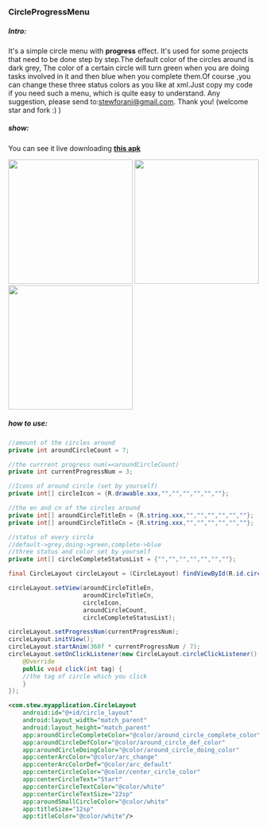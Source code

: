### CircleProgressMenu

##### Intro:

It's  a simple circle menu with **progress** effect.  It's used for some projects that need to be done step by step.The default color of the circles around is dark grey, The color of a certain circle will turn green when you are doing tasks involved in it and then blue when you complete them.Of course ,you can change these three status colors as you like at xml.Just copy my code if you need such a menu, which is quite easy to understand. Any suggestion, please send to:stewforani@gmail.com. Thank you!  (welcome star and fork  :)  )

##### show:

You can see it live downloading [**this apk**](https://github.com/stewForAni/CircleMenuLayout/raw/master/demo.apk)

<img src="https://github.com/stewForAni/CircleMenuLayout/blob/master/images/WechatIMG6.png" width="250"> 
<img src="https://github.com/stewForAni/CircleMenuLayout/blob/master/images/WechatIMG7.png" width="250">
<img src="https://github.com/stewForAni/CircleMenuLayout/blob/master/images/WechatIMG8.png" width="250">


##### how to use:

```java
//amount of the circles around
private int aroundCircleCount = 7;

//the currrent progress num(=<aroundCircleCount)
private int currentProgressNum = 3;

//Icons of around circle (set by yourself)
private int[] circleIcon = {R.drawable.xxx,"","","","","",""};

//the en and cn of the circles around
private int[] aroundCircleTitleEn = {R.string.xxx,"","","","","",""};
private int[] aroundCircleTitleCn = {R.string.xxx,"","","","","",""};

//status of every circle
//default->grey,doing->green,complete->blue
//three status and color set by yourself
private int[] circleCompleteStatusList = {"","","","","","",""};
```


```java
final CircleLayout circleLayout = (CircleLayout) findViewById(R.id.circle_layout);

circleLayout.setView(aroundCircleTitleEn, 
                     aroundCircleTitleCn,
                     circleIcon,
                     aroundCircleCount,
                     circleCompleteStatusList);

circleLayout.setProgressNum(currentProgressNum);
circleLayout.initView();
circleLayout.startAnim(360f * currentProgressNum / 7);
circleLayout.setOnClickListener(new CircleLayout.circleClickListener() {
    @Override
    public void click(int tag) {
    //the tag of circle which you click
    }
});
```


```xml
<com.stew.myapplication.CircleLayout
    android:id="@+id/circle_layout"
    android:layout_width="match_parent"
    android:layout_height="match_parent"                                   
    app:aroundCircleCompleteColor="@color/around_circle_complete_color"
    app:aroundCircleDefColor="@color/around_circle_def_color"
    app:aroundCircleDoingColor="@color/around_circle_doing_color"
    app:centerArcColor="@color/arc_change"
    app:centerArcColorDef="@color/arc_default"
    app:centerCircleColor="@color/center_circle_color"
    app:centerCircleText="Start"
    app:centerCircleTextColor="@color/white"
    app:centerCircleTextSize="22sp"
    app:aroundSmallCircleColor="@color/white"
    app:titleSize="12sp"
    app:titleColor="@color/white"/>
```

